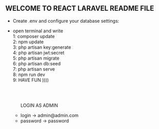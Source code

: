 <h2>WELCOME TO REACT LARAVEL README FILE</h2>

<ul>
    <li>
        <p>
           Create .env and configure your database settings:
        </p>
    </li>
    <li>
        <p>
           open terminal and write</br>
           1: composer update<br/>
           2: npm update<br/>
           3: php artisan key:generate</br>
           4: php artisan jwt:secret</br>
           5: php artisan migrate<br/>
           6: php artisan db:seed</br>
           7: php artisan serve<br/>
           8: npm run dev<br/>
           9: HAVE FUN ))))<br/>
        </p>
    </li>
        <p> 
            <ul></br></br>
                <p>LOGIN AS ADMIN</p>
                <li>login -> admin@admin.com</li>
                <li>password -> password</li>
            </ul>
        </p>
     
</ul>